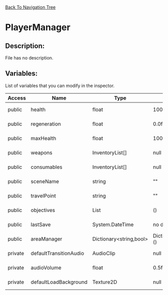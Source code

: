 [Back To Navigation Tree](https://wesleywh.github.io/GameDevRepo/docs/navigation.html)
# PlayerManager

## Description:
File has no description.

## Variables:
List of variables that you can modify in the inspector.

|Access|Name|Type|Default Value|Description|
|---|---|---|---|---|
|public|health|float|100.0f|No description.|
|public|regeneration|float|0.0f|No description.|
|public|maxHealth|float|100.0f|No description.|
|public|weapons|InventoryList[]|null|No description.|
|public|consumables|InventoryList[]|null|No description.|
|public|sceneName|string|""|No description.|
|public|travelPoint|string|""|No description.|
|public|objectives|List<Objectives>|()|No description.|
|public|lastSave|System.DateTime|no default|No description.|
|public|areaManager|Dictionary<string,bool>|Dictionary<string,bool>()|No description.|
|private|defaultTransitionAudio|AudioClip|null|No description.|
|private|audioVolume|float|0.5f|No description.|
|private|defaultLoadBackground|Texture2D|null|No description.|
